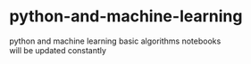 # python-and-machine-learning
python and machine learning basic algorithms notebooks \
will be updated constantly 
